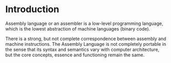 # Introduction

Assembly language or an assembler is a low-level programming language, which is the
lowest abstraction of machine languages (binary code).

There is a strong, but not complete correspondence between assembly and machine instructions.
The Assembly Language is not completely portable in the sense that its syntax and semantics
vary with computer architecture, but the core concepts, essence and
functioning remain the same.
